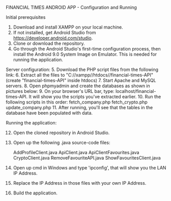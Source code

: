FINANCIAL TIMES ANDROID APP - Configuration and Running

Initial prerequisites
1. Download and install XAMPP on your local machine.
2. If not installed, get Android Studio from https://developer.android.com/studio.
3. Clone or download the repository.
4. Go through the Android Studio's first-time configuration process, then install the Android 9.0 System Image on Emulator. This is needed for running the application.

Server configuration:
5. Download the PHP script files from the following link: 
6. Extract all the files to "C://xampp//htdocs//financial-times-API" (create "financial-times-API" inside htdocs)
7. Start Apache and MySQL servers.
8. Open phpmyadmin and create the databases as shown in pictures below:
9. On your browser's URL bar, type: localhost/financial-times-API. It will show you the scripts you've extracted earlier.
10. Run the following scripts in this order: fetch_company.php  fetch_crypto.php  update_company.php
11. After running, you'll see that the tables in the database have been populated with data.

Running the application:

12. Open the cloned repository in Android Studio.
13. Open up the following .java source-code files: 
  
    AddProfileClient.java
    ApiClient.java
    ApiClientFavourites.java
    CryptoClient.java
    RemoveFavouriteAPI.java
    ShowFavouritesClient.java
    
14. Open up cmd in Windows and type 'ipconfig', that will show you the LAN IP Address.
15. Replace the IP Address in those files with your own IP Address.
16. Build the application.
    

 
  
  
  
